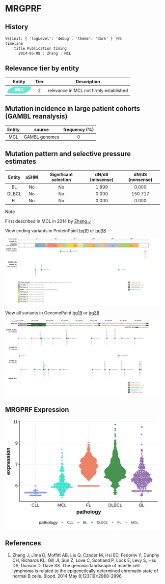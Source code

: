 # MRGPRF
## History
```mermaid
%%{init: { 'logLevel': 'debug', 'theme': 'dark' } }%%
timeline
    title Publication timing
      2014-05-08 : Zhang : MCL
```
## Relevance tier by entity

|Entity|Tier|Description                            |
|:------:|:----:|---------------------------------------|
|![MCL](images/icons/MCL_tier2.png)   |2   |relevance in MCL not firmly established|

## Mutation incidence in large patient cohorts (GAMBL reanalysis)

|Entity|source       |frequency (%)|
|:------:|:-------------:|:-------------:|
|MCL   |GAMBL genomes|0            |

## Mutation pattern and selective pressure estimates

|Entity|aSHM|Significant selection|dN/dS (missense)|dN/dS (nonsense)|
|:------:|:----:|:---------------------:|:----------------:|:----------------:|
|BL    |No  |No                   |1.899           |  0.000         |
|DLBCL |No  |No                   |0.000           |150.717         |
|FL    |No  |No                   |0.000           |  0.000         |


> [!NOTE]
> First described in MCL in 2014 by [Zhang J](https://pubmed.ncbi.nlm.nih.gov/24682267)


View coding variants in ProteinPaint [hg19](https://morinlab.github.io/LLMPP/GAMBL/MRGPRF_protein.html)  or [hg38](https://morinlab.github.io/LLMPP/GAMBL/MRGPRF_protein_hg38.html)

![image](images/proteinpaint/MRGPRF_NM_001098515.svg)

View all variants in GenomePaint [hg19](https://morinlab.github.io/LLMPP/GAMBL/MRGPRF.html)  or [hg38](https://morinlab.github.io/LLMPP/GAMBL/MRGPRF_hg38.html)

![image](images/proteinpaint/MRGPRF.svg)
## MRGPRF Expression
![image](images/gene_expression/MRGPRF_by_pathology.svg)
<!-- ORIGIN: zhangGenomicLandscapeMantle2014 -->
<!-- MCL: zhangGenomicLandscapeMantle2014 -->
## References
1.  Zhang J, Jima D, Moffitt AB, Liu Q, Czader M, Hsi ED, Fedoriw Y, Dunphy CH, Richards KL, Gill JI, Sun Z, Love C, Scotland P, Lock E, Levy S, Hsu DS, Dunson D, Dave SS. The genomic landscape of mantle cell lymphoma is related to the epigenetically determined chromatin state of normal B cells. Blood. 2014 May 8;123(19):2988–2996. 
